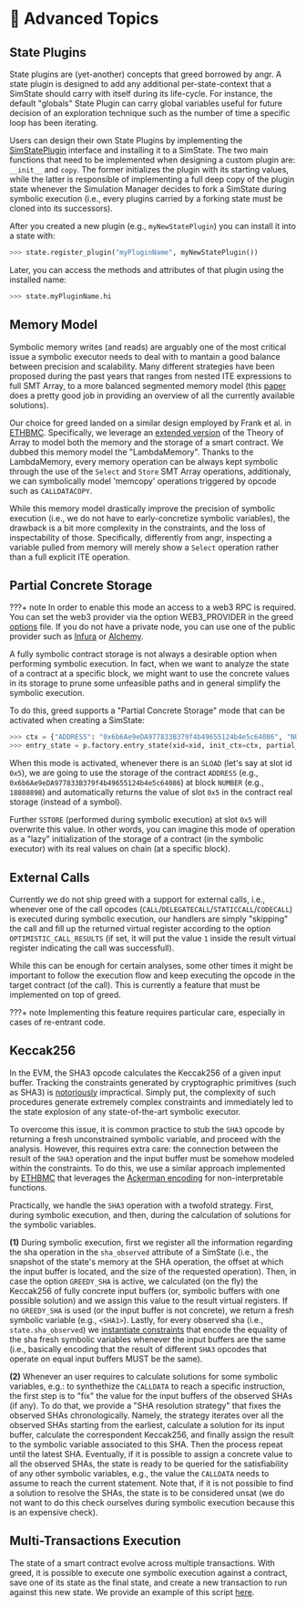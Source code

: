 # 🚀 Advanced Topics


## State Plugins

State plugins are (yet-another) concepts that greed borrowed by angr.
A state plugin is designed to add any additional per-state-context that a SimState should carry with itself during its life-cycle.
For instance, the default "globals" State Plugin can carry global variables useful for future decision of an exploration technique such as the number of time a specific loop has been iterating.

Users can design their own State Plugins by implementing the [SimStatePlugin](https://github.com/ucsb-seclab/greed/blob/main/greed/state_plugins/plugin.py) interface and installing it to a SimState.
The two main functions that need to be implemented when designing a custom plugin are: `__init__` and `copy`.
The former initializes the plugin with its starting values, while the latter is responsible of implementing a full deep copy of the plugin state whenever the Simulation Manager decides to fork a SimState during symbolic execution (i.e., every plugins carried by a forking state must be cloned into its successors).

After you created a new plugin (e.g., `myNewStatePlugin`) you can install it into a state with:

```python
>>> state.register_plugin("myPluginName", myNewStatePlugin())
```

Later, you can access the methods and attributes of that plugin using the installed name:

```python
>>> state.myPluginName.hi
```

## Memory Model

Symbolic memory writes (and reads) are arguably one of the most critical issue a symbolic executor needs to deal with to mantain a good balance between precision and scalability.
Many different strategies have been proposed during the past years that ranges from nested ITE expressions to full SMT Array, to a more balanced segmented memory model (this [paper](https://www.diag.uniroma1.it/~delia/papers/svtr19.pdf) does a pretty good job in providing an overview of all the currently available solutions).

Our choice for greed landed on a similar design employed by Frank et al. in [ETHBMC](https://www.usenix.org/system/files/sec20fall_frank_prepub_0.pdf). Specifically, we leverage an [extended version](https://llbmc.org/files/papers/VSTTE13.pdf) of the Theory of Array to model both the memory and the storage of a smart contract. We dubbed this memory model the "LambdaMemory".
Thanks to the LambdaMemory, every memory operation can be always kept symbolic through the use of the `Select` and `Store` SMT Array operations, additionaly, we can symbolically model 'memcopy' operations triggered by opcode such as `CALLDATACOPY`.

While this memory model drastically improve the precision of symbolic execution (i.e., we do not have to early-concretize symbolic variables), the drawback is a bit more complexity in the constraints, and the loss of inspectability of those.
Specifically, differently from angr, inspecting a variable pulled from memory will merely show a `Select` operation rather than a full explicit ITE operation.

## Partial Concrete Storage

???+ note
       In order to enable this mode an access to a web3 RPC is required. You can set the web3 provider via the option WEB3_PROVIDER in the greed [options](https://github.com/ucsb-seclab/greed/blob/main/greed/options.py#L12) file.
       If you do not have a private node, you can use one of the public provider such as [Infura](https://www.infura.io/) or [Alchemy](https://www.alchemy.com/).

A fully symbolic contract storage is not always a desirable option when performing symbolic execution.
In fact, when we want to analyze the state of a contract at a specific block, we might want to use the concrete values in its storage to prune some unfeasible paths and in general simplify the symbolic execution.

To do this, greed supports a "Partial Concrete Storage" mode that can be activated when creating a SimState:

```python
>>> ctx = {"ADDRESS": "0x6b6Ae9eDA977833B379f4b49655124b4e5c64086", "NUMBER": 18808898}
>>> entry_state = p.factory.entry_state(xid=xid, init_ctx=ctx, partial_concrete_storage=True)
```

When this mode is activated, whenever there is an `SLOAD` (let's say at slot id `0x5`), we are going to use the storage of the contract `ADDRESS` (e.g., `0x6b6Ae9eDA977833B379f4b49655124b4e5c64086`) at block `NUMBER` (e.g., `18808898`) and automatically returns the value of slot `0x5` in the contract real storage (instead of a symbol).

Further `SSTORE` (performed during symbolic execution) at slot `0x5` will overwrite this value. In other words, you can imagine this mode of operation as a "lazy" initialization of the storage of a contract (in the symbolic executor) with its real values on chain (at a specific block).

## External Calls

Currently we do not ship greed with a support for external calls, i.e., whenever one of the call opcodes (`CALL`/`DELEGATECALL`/`STATICCALL`/`CODECALL`) is executed during symbolic execution, our handlers are simply "skipping" the call and fill up the returned virtual register according to the option `OPTIMISTIC_CALL_RESULTS` (if set, it will put the value `1` inside the result virtual register indicating the call was successfull).

While this can be enough for certain analyses, some other times it might be important to follow the execution flow and keep executing the opcode in the target contract (of the call). This is currently a feature that must be implemented on top of greed.

???+ note
       Implementing this feature requires particular care, especially in cases of re-entrant code.


## Keccak256

In the EVM, the SHA3 opcode calculates the Keccak256 of a given input buffer.
Tracking the constraints generated by cryptographic primitives (such as SHA3) is [notoriously](https://link.springer.com/chapter/10.1007/978-3-642-19125-1_5) impractical. Simply put, the complexity of such procedures generate extremely complex constraints and immediately led to the state explosion of any state-of-the-art symbolic executor.

To overcome this issue, it is common practice to stub the `SHA3` opcode by returning a fresh unconstrained symbolic variable, and proceed with the analysis. However, this requires extra care: the connection between the result of the `SHA3` operation and the input buffer must be somehow modeled within the constraints.
To do this, we use a similar approach implemented by [ETHBMC](https://www.usenix.org/system/files/sec20fall_frank_prepub_0.pdf) that leverages the [Ackerman encoding](https://pdfs.semanticscholar.org/e4ac/6d84bd12069af44310c4e2816d6d9fc18d9e.pdf) for non-interpretable functions.

Practically, we handle the `SHA3` operation with a twofold strategy. First, during symbolic execution, and then, during the calculation of solutions for the symbolic variables.

**(1)** During symbolic execution, first we register all the information regarding the sha operation in the `sha_observed` attribute of a SimState (i.e., the snapshot of the state's memory at the SHA operation, the offset at which the input buffer is located, and the size of the requested operation). Then, in case the option `GREEDY_SHA` is active, we calculated (on the fly) the Keccak256 of fully concrete input buffers (or, symbolic buffers with one possible solution) and we assign this value to the result virtual registers. If no `GREEDY_SHA` is used  (or the input buffer is not concrete), we return a fresh symbolic variable (e.g., `<SHA1>`). Lastly, for every observed sha (i.e., `state.sha_observed`) we [instantiate constraints](https://github.com/ucsb-seclab/greed/blob/main/greed/sha3.py#L44) that encode the equality of the sha fresh symbolic variables whenever the input buffers are the same (i.e., basically encoding that the result of different `SHA3` opcodes that operate on equal input buffers MUST be the same). 

**(2)** Whenever an user requires to calculate solutions for some symbolic variables, e.g.: to synthethize the `CALLDATA` to reach a specific instruction, the first step is to "fix" the value for the input buffers of the observed SHAs (if any). To do that, we provide a "SHA resolution strategy" that fixes the observed SHAs chronologically. Namely, the strategy iterates over all the observed SHAs starting from the earliest, calculate a solution for its input buffer, calculate the correspondent Keccak256, and finally assign the result to the symbolic variable associated to this SHA. Then the process repeat until the latest SHA. Eventually, if it is possible to assign a concrete value to all the observed SHAs, the state is ready to be queried for the satisfiability of any other symbolic variables, e.g., the value the `CALLDATA` needs to assume to reach the current statement. Note that, if it is not possible to find a solution to resolve the SHAs, the state is to be considered unsat (we do not want to do this check ourselves during symbolic execution because this is an expensive check).

## Multi-Transactions Execution

The state of a smart contract evolve across multiple transactions.
With greed, it is possible to execute one symbolic execution against a contract, save one of its state as the final state, and create a new transaction to run against this new state.
We provide an example of this script [here]().




